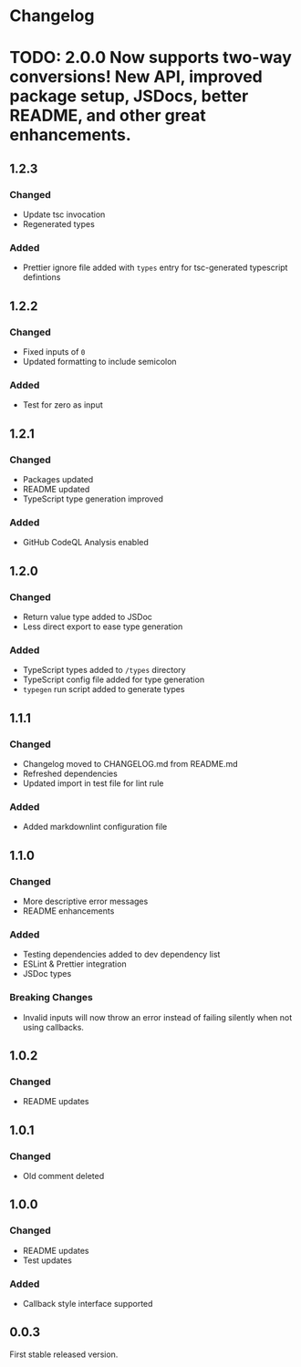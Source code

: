 # Changelog

# TODO: 2.0.0 Now supports two-way conversions! New API, improved package setup, JSDocs, better README, and other great enhancements.

## 1.2.3

### Changed

- Update tsc invocation
- Regenerated types

### Added

- Prettier ignore file added with `types` entry for tsc-generated typescript defintions

## 1.2.2

### Changed

- Fixed inputs of `0`
- Updated formatting to include semicolon

### Added

- Test for zero as input

## 1.2.1

### Changed

- Packages updated
- README updated
- TypeScript type generation improved

### Added

- GitHub CodeQL Analysis enabled

## 1.2.0

### Changed

- Return value type added to JSDoc
- Less direct export to ease type generation

### Added

- TypeScript types added to `/types` directory
- TypeScript config file added for type generation
- `typegen` run script added to generate types

## 1.1.1

### Changed

- Changelog moved to CHANGELOG.md from README.md
- Refreshed dependencies
- Updated import in test file for lint rule

### Added

- Added markdownlint configuration file

## 1.1.0

### Changed

- More descriptive error messages
- README enhancements

### Added

- Testing dependencies added to dev dependency list
- ESLint & Prettier integration
- JSDoc types

### Breaking Changes

- Invalid inputs will now throw an error instead of failing silently when not using callbacks.

## 1.0.2

### Changed

- README updates

## 1.0.1

### Changed

- Old comment deleted

## 1.0.0

### Changed

- README updates
- Test updates

### Added

- Callback style interface supported

## 0.0.3

First stable released version.
